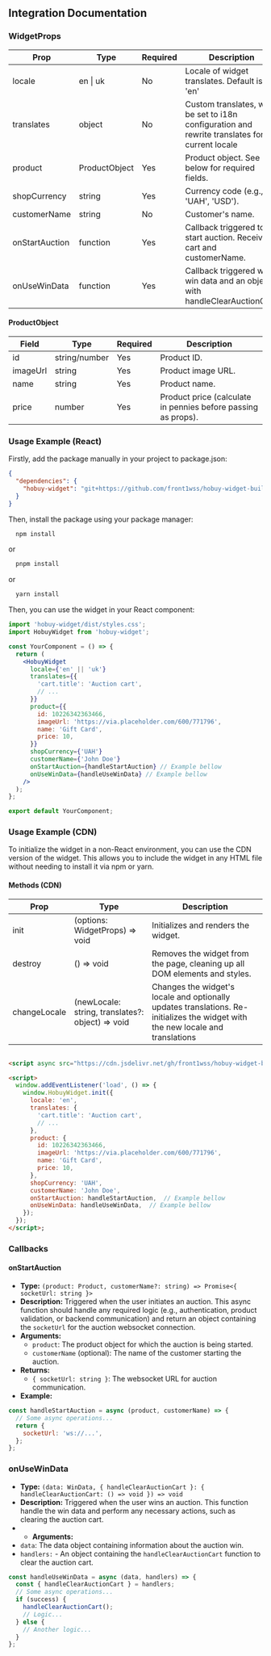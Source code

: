 ## Integration Documentation

### WidgetProps

| Prop           | Type          | Required | Description                                                                                    |
|----------------|---------------|----------|------------------------------------------------------------------------------------------------|
| locale         | en \| uk      | No       | Locale of widget translates. Default is 'en'                                                   |
| translates     | object        | No       | Custom translates, will be set to i18n configuration and rewrite translates for current locale |
| product        | ProductObject | Yes      | Product object. See below for required fields.                                                 |
| shopCurrency   | string        | Yes      | Currency code (e.g., 'UAH', 'USD').                                                            |
| customerName   | string        | No       | Customer's name.                                                                               |
| onStartAuction | function      | Yes      | Callback triggered to start auction. Receives cart and customerName.                           |
| onUseWinData   | function      | Yes      | Callback triggered with win data and an object with handleClearAuctionCart.                    |

#### ProductObject

| Field    | Type          | Required | Description                                                   |
|----------|---------------|----------|---------------------------------------------------------------|
| id       | string/number | Yes      | Product ID.                                                   |
| imageUrl | string        | Yes      | Product image URL.                                            |
| name     | string        | Yes      | Product name.                                                 |
| price    | number        | Yes      | Product price (calculate in pennies before passing as props). |

### Usage Example (React)

Firstly, add the package manually in your project to package.json:

```json
{
  "dependencies": {
    "hobuy-widget": "git+https://github.com/front1wss/hobuy-widget-build#main"
  }
}
```

Then, install the package using your package manager:

```bash
  npm install
```

or

```bash
  pnpm install
```

or

```bash
  yarn install
```

Then, you can use the widget in your React component:

```jsx
import 'hobuy-widget/dist/styles.css';
import HobuyWidget from 'hobuy-widget';

const YourComponent = () => {
  return (
    <HobuyWidget
      locale={'en' || 'uk'}
      translates={{
        'cart.title': 'Auction cart',
        // ...
      }}
      product={{
        id: 10226342363466,
        imageUrl: 'https://via.placeholder.com/600/771796',
        name: 'Gift Card',
        price: 10,
      }}
      shopCurrency={'UAH'}
      customerName={'John Doe'}
      onStartAuction={handleStartAuction} // Example bellow
      onUseWinData={handleUseWinData} // Example bellow
    />
  );
};

export default YourComponent;
```

### Usage Example (CDN)

To initialize the widget in a non-React environment, you can use the CDN version of the widget. This allows you to include the widget in any HTML file without needing to install it via npm or yarn.

#### Methods (CDN)

| Prop         | Type                                             | Description                                                                                                                     |
|--------------|--------------------------------------------------|---------------------------------------------------------------------------------------------------------------------------------|
| init         | (options: WidgetProps) => void                   | Initializes and renders the widget.                                                                                             |
| destroy      | () => void                                       | Removes the widget from the page, cleaning up all DOM elements and styles.                                                      |
| changeLocale | (newLocale: string, translates?: object) => void | Changes the widget's locale and optionally updates translations. Re-initializes the widget with the new locale and translations |

```html

<script async src="https://cdn.jsdelivr.net/gh/front1wss/hobuy-widget-build@main/dist/widget.js"></script>;

<script>
  window.addEventListener('load', () => {
    window.HobuyWidget.init({
      locale: 'en',
      translates: {
        'cart.title': 'Auction cart',
        // ...
      },
      product: {
        id: 10226342363466,
        imageUrl: 'https://via.placeholder.com/600/771796',
        name: 'Gift Card',
        price: 10,
      },
      shopCurrency: 'UAH',
      customerName: 'John Doe',
      onStartAuction: handleStartAuction,  // Example bellow
      onUseWinData: handleUseWinData,  // Example bellow
    });
  });
</script>;
```

### Callbacks

#### onStartAuction

- **Type:** `(product: Product, customerName?: string) => Promise<{ socketUrl: string }>`
- **Description:**
  Triggered when the user initiates an auction. This async function should handle any required logic (e.g., authentication, product validation, or backend communication) and return an object containing the `socketUrl` for the auction websocket
  connection.
- **Arguments:**
    - `product`: The product object for which the auction is being started.
    - `customerName` (optional): The name of the customer starting the auction.
- **Returns:**
    - `{ socketUrl: string }`: The websocket URL for auction communication.
- **Example:**

```js
const handleStartAuction = async (product, customerName) => {
  // Some async operations...
  return {
    socketUrl: 'ws://...',
  };
};
```

### onUseWinData

- **Type:** `(data: WinData, { handleClearAuctionCart }: { handleClearAuctionCart: () => void }) => void`
- **Description:** Triggered when the user wins an auction. This function handle the win data and perform any necessary actions, such as clearing the auction cart.
-
    - **Arguments:**
- `data`: The data object containing information about the auction win.
- `handlers:` - An object containing the `handleClearAuctionCart` function to clear the auction cart.

```js
const handleUseWinData = async (data, handlers) => {
  const { handleClearAuctionCart } = handlers;
  // Some async operations...
  if (success) {
    handleClearAuctionCart();
    // Logic...
  } else {
    // Another logic...
  }
};
```

